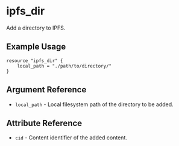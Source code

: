 # ipfs_dir

Add a directory to IPFS.

## Example Usage

```hcl
resource "ipfs_dir" {
    local_path = "./path/to/directory/"
}
```

## Argument Reference

* `local_path` - Local filesystem path of the directory to be added.

## Attribute Reference

* `cid` - Content identifier of the added content.
